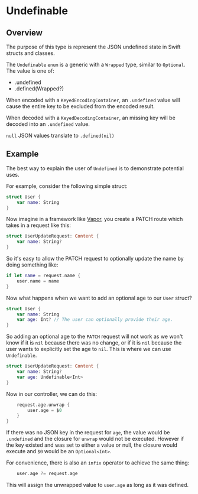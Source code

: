 # Undefinable

## Overview

The purpose of this type is represent the JSON undefined state in Swift structs and classes. 

The `Undefinable` `enum` is a generic with a `Wrapped` type, similar to `Optional`. The value is one of:

* .undefined
* .defined(Wrapped?)

When encoded with a `KeyedEncodingContainer`, an `.undefined` value will cause the entire key to be excluded from the encoded result.

When decoded with a `KeyedDecodingContainer`, an missing key will be decoded into an `.undefined` value.

`null` JSON values translate to `.defined(nil)` 

## Example

The best way to explain the user of `Undefined` is to demonstrate potential uses.

For example, consider the following simple struct:

```swift
struct User {
    var name: String
}
```

Now imagine in a framework like [Vapor](https://vapor.codes), you create a PATCH route which takes in a request like this:

```swift
struct UserUpdateRequest: Content {
    var name: String?
}
```

So it's easy to allow the PATCH request to optionally update the name by doing something like:

```swift
if let name = request.name {
    user.name = name
}
```

Now what happens when we want to add an optional age to our `User` struct?

```swift
struct User {
    var name: String
    var age: Int? // The user can optionally provide their age.
}
```

So adding an optional age to the `PATCH` request will not work as we won't know if it is `nil` because there was no change, or if it is `nil` because the user wants to explicitly set the age to `nil`. This is where we can use `Undefinable`. 

```swift
struct UserUpdateRequest: Content {
    var name: String?
    var age: Undefinable<Int>
}
```

Now in our controller, we can do this:

```swift
    request.age.unwrap {
        user.age = $0
    }
}
```

If there was no JSON key in the request for `age`, the value would be `.undefined` and the closure for `unwrap` would not be executed. However if the key existed and was set to either a value or null, the closure would execute and `$0` would be an `Optional<Int>`.

For convenience, there is also an `infix` operator to achieve the same thing:

```swift
    user.age ?= request.age
```

This will assign the unwrapped value to `user.age` as long as it was defined. 
